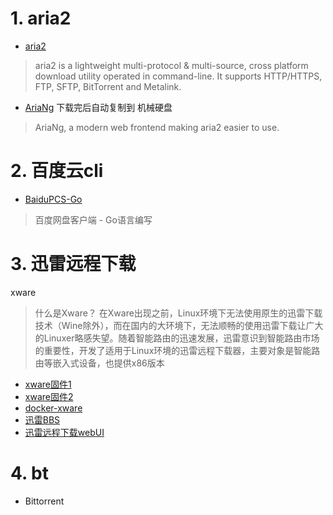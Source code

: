 # 1. aria2
- [aria2](https://github.com/aria2/aria2)
> aria2 is a lightweight multi-protocol & multi-source, cross platform download utility operated in command-line. It supports HTTP/HTTPS, FTP, SFTP, BitTorrent and Metalink. 
- [AriaNg](https://github.com/mayswind/AriaNg)
  下载完后自动复制到 机械硬盘
> AriaNg, a modern web frontend making aria2 easier to use.

# 2. 百度云cli
- [BaiduPCS-Go](https://github.com/iikira/BaiduPCS-Go)
> 百度网盘客户端 - Go语言编写

# 3. 迅雷远程下载
xware
> 什么是Xware？
在Xware出现之前，Linux环境下无法使用原生的迅雷下载技术（Wine除外），而在国内的大环境下，无法顺畅的使用迅雷下载让广大的Linuxer略感失望。随着智能路由的迅速发展，迅雷意识到智能路由市场的重要性，开发了适用于Linux环境的迅雷远程下载器，主要对象是智能路由等嵌入式设备，也提供x86版本
- [xware固件1](https://github.com/snail007/xware)
- [xware固件2](https://github.com/kuoruan/Xware)
- [docker-xware](https://github.com/bestwu/xware)
- [迅雷BBS](http://bbs.xunlei.com/forum-196-1.html)
- [迅雷远程下载webUI](http://yuancheng.xunlei.com/)

# 4. bt
- Bittorrent